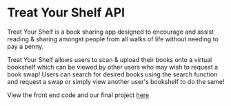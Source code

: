 # Treat Your Shelf API

Treat Your Shelf is a book sharing app designed to encourage and assist reading & sharing amongst people from all walks of life without needing to pay a penny.

Treat Your Shelf allows users to scan & upload their books onto a virtual bookshelf which can be viewed by other users who may wish to request a book swap! Users can search for desired books using the search function and request a swap or simply view another user's bookshelf to do the same!

View the front end code and our final project [here](https://github.com/chboothby/treat-your-shelf-fe)
